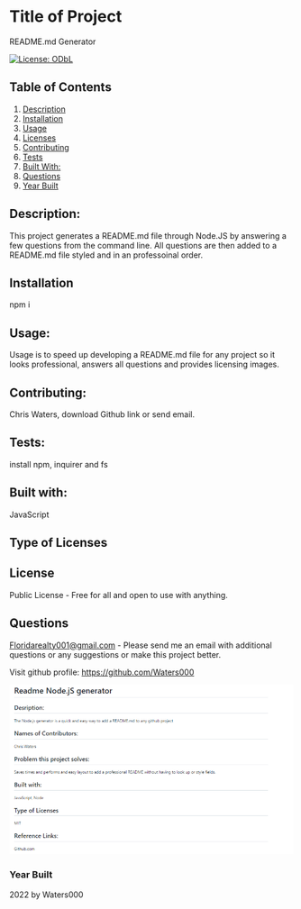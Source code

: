 
 # Title of Project
  README.md Generator  
  
 
        
[![License: ODbL](https://img.shields.io/badge/License-PDDL-brightgreen.svg)](https://opendatacommons.org/licenses/pddl/)            
## Table of Contents
1. [Description](#Description)
2. [Installation](#Installation)
3. [Usage](#Usage)
4. [Licenses](#Licenses)
5. [Contributing](#Contributing)
6. [Tests](#Tests)
7. [Built With:](#Built-with)
8. [Questions](#Questions)
9. [Year Built](#Year-built)

## Description: 

This project generates a README.md file through Node.JS by answering a few questions from the command line.  All questions are then added to a README.md file styled and in an professoinal order. 

## Installation
npm i
## Usage:
 Usage is to speed up developing a README.md file for any project so it looks professional, answers all questions and provides licensing images.  
## Contributing: 
Chris Waters, download Github link or send email.   
## Tests:
install npm, inquirer and fs
 
## Built with:
JavaScript

## Type of Licenses 
## License
Public License - Free for all and open to use with anything.
         



    
 ## Questions
  Floridarealty001@gmail.com - Please send me an email with additional questions or any suggestions or make this project better.
 
  Visit github profile:
  https://github.com/Waters000

  ![alt text](assets/images/screenshot.png)
 

### Year Built
2022 by Waters000  